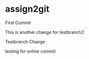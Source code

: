 # assign2git
First Commit


This is another change for testbranch2

Testbranch Change

testing for online commit

